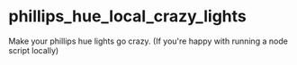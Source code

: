 # phillips_hue_local_crazy_lights
Make your phillips hue lights go crazy. (If you're happy with running a node script locally)
